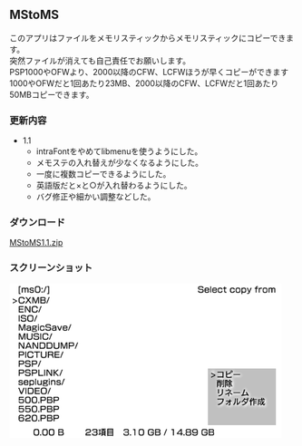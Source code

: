 MStoMS
----

このアプリはファイルをメモリスティックからメモリスティックにコピーできます。  
突然ファイルが消えても自己責任でお願いします。  
PSP1000やOFWより、2000以降のCFW、LCFWほうが早くコピーができます  
1000やOFWだと1回あたり23MB、2000以降のCFW、LCFWだと1回あたり50MBコピーできます。

### 更新内容
* 1.1
    * intraFontをやめてlibmenuを使うようにした。
    * メモステの入れ替えが少なくなるようにした。
    * 一度に複数コピーできるようにした。
    * 英語版だと×と○が入れ替わるようにした。
    * バグ修正や細かい調整などした。

### ダウンロード
[MStoMS1.1.zip](https://www.dropbox.com/sh/bc3hz5qsh2mch06/AADtVKATBkAZvwGYRQ4SOuj7a/MStoMS1.1.zip?dl=0)

### スクリーンショット
![](img/ms_to_ms.png)
